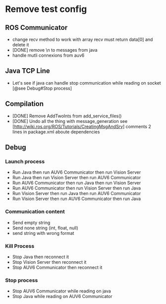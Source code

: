 Remove test config
==================

ROS Communicator
-------------------
  * change recv method to work with array recv must return data[0] and delete it
  * [DONE] remove \n to messages from java
  * handle mutli connexions from auv6

Java TCP Line
-------------
  * Let's see if java can handle stop communication while reading on socket [@see Debug#Stop process]

Compilation
-----------------------
  * [DONE] Remove AddTwoInts from add_service_files()
  * [DONE] Undo all the thing with message_generation see [http://wiki.ros.org/ROS/Tutorials/CreatingMsgAndSrv] comments 2 lines in package.xml aboute dependencies

Debug
-----
### Launch process
  * Run Java then run AUV6 Communicator then run Vision Server
  * Run Java then run Vision Server then run AUV6 Communicator
  * Run AUV6 Communicator then run Java then run Vision Server
  * Run AUV6 Communicator then run Vision Server then run Java
  * Run Vision Server then run Java then run AUV6 Communicator
  * Run Vision Server then run AUV6 Communicator then run Java

### Communication content
  * Send empty string
  * Send none string (int, float, null)
  * send string with wrong format

### Kill Process
  * Stop Java then reconnect it
  * Stop Vision Server then reconnect it
  * Stop AUV6 Communicator then reconnect it

### Stop process
  * Stop AUV6 Communicator while reading on java
  * Stop Java while reading on AUV6 Communicator
